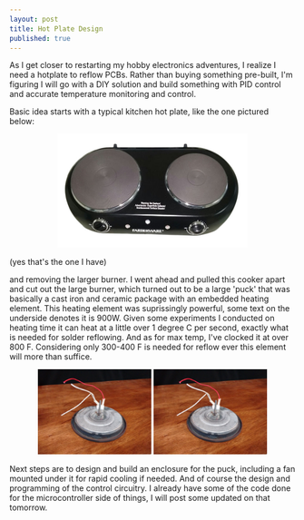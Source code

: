 ```yaml
---
layout: post
title: Hot Plate Design
published: true
---
```


As I get closer to restarting my hobby electronics adventures, I realize I need a hotplate to reflow PCBs. Rather than buying something pre-built, I'm figuring I will go with a DIY solution and build something with PID control and accurate temperature monitoring and control. 

Basic idea starts with a typical kitchen hot plate, like the one pictured below:

<p align="center">
<img src="/images/Burner.JPG" height="200" />
</p>

(yes that's the one I have)

and removing the larger burner. I went ahead and pulled this cooker apart and cut out the large burner, which turned out to be a large 'puck' that was basically a cast iron and ceramic package with an embedded heating element. This heating element was suprissingly powerful, some text on the underside denotes it is 900W. Given some experiments I conducted on heating time it can heat at a little over 1 degree C per second, exactly what is needed for solder reflowing. And as for max temp, I've clocked it at over 800 F. Considering only 300-400 F is needed for reflow ever this element will more than suffice. 

<p align="center">
<img src="/images/puck_under.jpg" height="150" />

<img src="/images/puck_under.jpg" height="150" />
</p>

Next steps are to design and build an enclosure for the puck, including a fan mounted under it for rapid cooling if needed. And of course the design and programming of the control circuitry. I already have some of the code done for the microcontroller side of things, I will post some updated on that tomorrow. 
